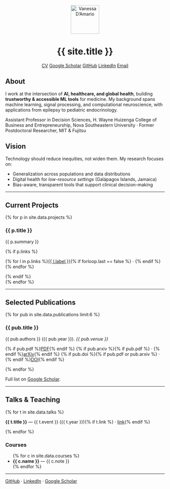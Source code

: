 <div class="hero" style="text-align:center">
  <img src="{{ site.author.avatar | relative_url }}" alt="Vanessa D’Amario" width="90">
  <h1>{{ site.title }}</h1>
  <div class="links">
    <a href="{{ site.profile_links.cv | relative_url }}" class="button">CV</a>
    <a href="{{ site.profile_links.scholar }}" target="_blank">Google Scholar</a>
    <a href="{{ site.profile_links.github }}" target="_blank">GitHub</a>
    <a href="{{ site.profile_links.linkedin }}" target="_blank">LinkedIn</a>
    <a href="{{ site.profile_links.email }}">Email</a>
  </div>
</div>

<div class="section">
  <h2>About</h2>
  <p>
    I work at the intersection of <strong>AI, healthcare, and global health</strong>, building
    <strong>trustworthy & accessible ML tools</strong> for medicine. My background spans
    machine learning, signal processing, and computational neuroscience, with applications
    from epilepsy to pediatric endocrinology.
  </p>
  <p class="small">
    Assistant Professor in Decision Sciences, H. Wayne Huizenga College of Business and Entrepreneurship, Nova Southeastern University · Former Postdoctoral Researcher, MIT & Fujitsu
  </p>
</div>

<div class="section">
  <h2>Vision</h2>
  <p>
    Technology should reduce inequities, not widen them. My research focuses on:
  </p>
  <ul>
    <li>Generalization across populations and data distributions</li>
    <li>Digital health for <em>low-resource settings</em> (Galápagos Islands, Jamaica)</li>
    <li>Bias-aware, transparent tools that support clinical decision-making</li>
  </ul>
</div>

<hr class="soft"/>

<div class="section">
  <h2>Current Projects</h2>
  {% for p in site.data.projects %}
    <div class="card">
      <h3>{{ p.title }}</h3>
      <p>{{ p.summary }}</p>
      {% if p.links %}
      <p class="small">
        {% for l in p.links %}<a href="{{ l.url }}" target="_blank">{{ l.label }}</a>{% if forloop.last == false %} · {% endif %}{% endfor %}
      </p>
      {% endif %}
    </div>
  {% endfor %}
</div>

<hr class="soft"/>

<div class="section">
  <h2>Selected Publications</h2>
  {% for pub in site.data.publications limit:6 %}
    <div class="card">
      <h3>{{ pub.title }}</h3>
      <p class="small">{{ pub.authors }} ({{ pub.year }}). <em>{{ pub.venue }}</em></p>
      <p class="small">
        {% if pub.pdf %}<a href="{{ pub.pdf }}" target="_blank">PDF</a>{% endif %}
        {% if pub.arxiv %}{% if pub.pdf %} · {% endif %}<a href="{{ pub.arxiv }}" target="_blank">arXiv</a>{% endif %}
        {% if pub.doi %}{% if pub.pdf or pub.arxiv %} · {% endif %}<a href="{{ pub.doi }}" target="_blank">DOI</a>{% endif %}
      </p>
    </div>
  {% endfor %}
  <p class="small">Full list on <a href="{{ site.profile_links.scholar }}" target="_blank">Google Scholar</a>.</p>
</div>

<hr class="soft"/>

<div class="section">
  <h2>Talks & Teaching</h2>
  <div class="card">
    {% for t in site.data.talks %}
      <p><strong>{{ t.title }}</strong> — {{ t.event }} ({{ t.year }}){% if t.link %} · <a href="{{ t.link }}" target="_blank">link</a>{% endif %}</p>
    {% endfor %}
  </div>
  <div class="card">
    <h3>Courses</h3>
    <ul>
      {% for c in site.data.courses %}
        <li><strong>{{ c.name }}</strong> — {{ c.note }}</li>
      {% endfor %}
    </ul>
  </div>
</div>

<hr class="soft"/>

<div class="section footer-links">
  <a href="{{ site.profile_links.github }}" target="_blank">GitHub</a>
  ·
  <a href="{{ site.profile_links.linkedin }}" target="_blank">LinkedIn</a>
  ·
  <a href="{{ site.profile_links.scholar }}" target="_blank">Google Scholar</a>
</div>
